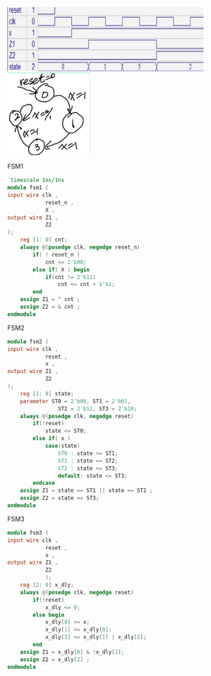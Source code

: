 <img src="https://raw.githubusercontent.com/acdefg/cdn/main/obsidian/20221029195353.png" style="zoom: 67%;" />     <img src="https://raw.githubusercontent.com/acdefg/cdn/main/obsidian/20221029194813.png" style="zoom: 43%;" />

FSM1
```verilog
`timescale 1ns/1ns 
module fsm1 ( 
input wire clk , 
			reset_n , 
			X , 
output wire Z1 , 
			Z2 
); 
	reg [1: 0] cnt; 
	always @(posedge clk, negedge reset_n) 
		if( ! reset_n ) 
			cnt <= 2'b00; 
		else if( X ) begin 
			if(cnt != 2'b11) 
				cnt <= cnt + 1'b1; 
		end 
	assign Z1 = ^ cnt ; 
	assign Z2 = & cnt ; 
endmodule
```

FSM2
```verilog
module fsm2 ( 
input wire clk , 
			reset , 
			x , 
output wire Z1 , 
			Z2 
); 
	reg [1: 0] state; 
	parameter ST0 = 2'b00, ST1 = 2'b01, 
				ST2 = 2'b11, ST3 = 2'b10; 
	always @(posedge clk, negedge reset) 
		if(!reset) 
			state <= ST0; 
		else if( x ) 
			case(state) 
				ST0 : state <= ST1; 
				ST1 : state <= ST2; 
				ST2 : state <= ST3; 
				default: state <= ST3; 
		endcase 
	assign Z1 = state == ST1 || state == ST2 ; 
	assign Z2 = state == ST3; 
endmodule
```

FSM3
```verilog
module fsm3 ( 
input wire clk , 
			reset , 
			x , 
output wire Z1 , 
			Z2 
			); 
	reg [2: 0] x_dly;
	always @(posedge clk, negedge reset) 
		if(!reset) 
			x_dly <= 0; 
		else begin 
			x_dly[0] <= x; 
			x_dly[1] <= x_dly[0]; 
			x_dly[2] <= x_dly[1] | x_dly[2]; 
		end 
	assign Z1 = x_dly[0] & !x_dly[2]; 
	assign Z2 = x_dly[2] ; 
endmodule
```



